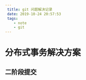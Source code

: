 ```yaml
---
 title: git 问题解决记录
 date: 2019-10-24 20:57:53
 tags: 
    - note
    - git
---
```




# 分布式事务解决方案

## 二阶段提交



　
